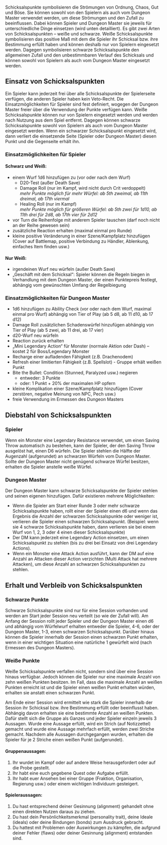 Schicksalspunkte symbolisieren die Strömungen von Ordnung, Chaos, Gut und Böse. Sie können sowohl von den Spielern als auch vom Dungeon Master verwendet werden, um diese Strömungen und den Zufall zu beeinflussen. Dabei können Spieler und Dungeon Master sie jeweils für unterschiedliche Dinge einsetzen (wird unten detailliert). 
Es gibt zwei Arten von Schicksalspunkten – weiße und schwarze. Weiße Schicksalspunkte symbolisieren das positive Maß mit dem die Spieler ihr Schicksal bzw. ihre Bestimmung erfüllt haben und können deshalb nur von Spielern eingesetzt werden. Dagegen symbolisieren schwarze Schicksalspunkte den allgemeinen Zufall und den unbestimmbaren Verlauf des Schicksals und können sowohl von Spielern als auch vom Dungeon Master eingesetzt werden.


## Einsatz von Schicksalspunkten
Ein Spieler kann jederzeit frei über alle Schicksalspunkte der Spielerseite verfügen, die anderen Spieler haben kein Veto-Recht. Die Einsatzmöglichkeiten für Spieler sind fest definiert, wogegen der Dungeon Master freier über die Verwendung der Punkte verfügen kann.
Weiße Schicksalspunkte können nur von Spielern eingesetzt werden und werden nach Nutzung aus dem Spiel entfernt. Dagegen können schwarze Schicksalspunkte sowohl von Spielern als auch vom Dungeon Master eingesetzt werden. Wenn ein schwarzer Schicksalspunkt eingesetzt wird, dann verliert die einsetzende Seite (Spieler oder Dungeon Master) diesen Punkt und die Gegenseite erhält ihn.

### Einsatzmöglichkeiten für Spieler

#### Schwarz und Weiß:
- einem Wurf 1d6 hinzufügen zu (vor oder nach dem Wurf)
    - D20-Test (außer Death Save)
    - Damage Roll (nur im Kampf, wird nicht durch Crit verdoppelt)\
      *mehr Punkte möglich für mehr Würfel: ab 5th zweimal, ab 11th dreimal, ab 17th viermal*
    - Healing Roll (nur im Kampf)\
      *mehr Punkte möglich für größeren Würfel: ab 5th zwei für 1d10, ab 11th drei für 2d8, ab 17th vier für 2d12*
- vor Turn die Reihenfolge mit anderem Spieler tauschen (darf noch nicht an der Reihe gewesen sein)
- zusätzliche Reaction erhalten (maximal einmal pro Runde)
- kleine positive Veränderung in einer Szene/Kampfplatz hinzufügen (Cover auf Battlemap, positive Verbindung zu Händler, Ablenkung, einfaches Item finden usw.)

#### Nur Weiß:
- irgendeinen Wurf neu würfeln (außer Death Save)
- „Geschäft mit dem Schicksal“: Spieler können die Regeln biegen in Verhandlung mit dem Dungeon Master, der einen Punktepreis festlegt, abhängig vom gewünschten Umfang der Regelbiegung



### Einsatzmöglichkeiten für Dungeon Master
- 1d6 hinzufügen zu Ability Check (vor oder nach dem Wurf, maximal einmal pro Wurf) abhängig von Tier of Play (ab 5 d8, ab 11 d10, ab 17 d12)
- Damage Roll zusätzlichen Schadenswürfel hinzufügen abhängig von Tier of Play (ab 5 zwei, ab 11 drei, ab 17 vier)
- d20-Wurf neu würfeln
- Reaction zurück erhalten
- „Mini Legendary Action“ für Monster (normale Aktion oder Dash) – kostet 2 für Boss/Legendary Monster
- Recharge einer aufladenden Fähigkeit (z.B. Drachenodem)
- Refresh einer limitierten Fähigkeit (z.B. Spellslot) - Gruppe erhält weißen Punkt
- Bite the Bullet: Condition (Stunned, Paralyzed usw.) negieren
    - entweder: 3 Punkte
    - oder: 1 Punkt + 20% der maximalen HP opfern 
- kleine Komplikation einer Szene/Kampfplatz hinzufügen (Cover zerstören, negative Meinung von NPC, Pech usw.)
- freie Verwendung im Ermessen des Dungeon Masters



## Diebstahl von Schicksalspunkten

### Spieler
Wenn ein Monster eine Legendary Resistance verwendet, um einen Saving Throw automatisch zu bestehen, kann der Spieler, der den Saving Throw ausgelöst hat, einen D6 würfeln. Die Spieler stehlen die Hälfte der Augenzahl (aufgerundet) an schwarzen Würfeln vom Dungeon Master. Sollte der Dungeon Master nicht genügend schwarze Würfel besitzen, erhalten die Spieler anstelle weiße Würfel.

### Dungeon Master
Der Dungeon Master kann schwarze Schicksalspunkte der Spieler stehlen und seinen eigenen hinzufügen. Dafür existieren mehrere Möglichkeiten:
- Wenn die Spieler am Start einer Runde 3 oder mehr schwarze Schicksalspunkte haben, rollt einer der Spieler einen d6 und wenn das Ergebnis die Anzahl der schwarzen Schicksalspunkte oder weniger ist, verlieren die Spieler einen schwarzen Schicksalspunkt. (Beispiel: wenn sie 4 schwarze Schicksalspunkte haben, dann verlieren sie bei einem Wurf von 1, 2, 3 oder 4 einen dieser Schicksalspunkte)
- Der DM kann jederzeit eine Legendary Action einsetzen, um einen Schicksalspunkt zu stehlen (bis zu drei bei Einsatz von drei Legendary Actions).
- Wenn ein Monster eine Attack Action ausführt, kann der DM auf eine Anzahl an Attacken dieser Action verzichten (Multi Attack hat mehrere Attacken), um diese Anzahl an schwarzen Schicksalspunkten zu stehlen.



## Erhalt und Verbleib von Schicksalspunkten

### Schwarze Punkte
Schwarze Schicksalspunkte sind nur für eine Session vorhanden und werden am Start jeder Session neu verteilt (so wie der Zufall will). Am Anfang der Session rollt jeder Spieler und der Dungeon Master einen d6 und abhängig vom Würfelwurf erhalten entweder die Spieler, 4-6, oder der Dungeon Master, 1-3, einen schwarzen Schicksalspunkt. Darüber hinaus können die Spieler innerhalb der Session einen schwarzen Punkt erhalten, wenn in einer wichtigen Situation eine natürliche 1 gewürfelt wird (nach Ermessen des Dungeon Masters).

### Weiße Punkte
Weiße Schicksalspunkte verfallen nicht, sondern sind über eine Session hinaus verfügbar. Jedoch können die Spieler nur eine maximale Anzahl von zehn weißen Punkten besitzen. Im Fall, dass die maximale Anzahl an weißen Punkten erreicht ist und die Spieler einen weißen Punkt erhalten würden, erhalten sie anstatt einen schwarzen Punkt.

Am Ende einer Session wird ermittelt wie stark die Spieler innerhalb der Session ihr Schicksal bzw. ihre Bestimmung erfüllt oder beeinflusst haben. Abhängig davon erhalten sie eine bestimmte Anzahl an weißen Punkten. Dafür stellt sich die Gruppe als Ganzes und jeder Spieler einzeln jeweils 3 Aussagen. Wurde eine Aussage erfüllt, wird ein Strich (auf Notizzettel) gemacht und wurde eine Aussage mehrfach erfüllt, werden zwei Striche gemacht. Nachdem alle Aussagen durchgegangen wurden, erhalten die Spieler für je 2 Striche einen weißen Punkt (aufgerundet).

#### Gruppenaussagen:
1.	Ihr wurdet im Kampf oder auf andere Weise herausgefordert oder auf die Probe gestellt.
2.	Ihr habt eine euch gegebene Quest oder Aufgabe erfüllt.
3.	Ihr habt euer Ansehen bei einer Gruppe (Fraktion, Organisation, Regierung usw.) oder einem wichtigen Individuum gesteigert.

#### Spieleraussagen:
1.	Du hast entsprechend deiner Gesinnung (alignment) gehandelt ohne einen direkten Nutzen daraus zu ziehen.
2.	Du hast dein Persönlichkeitsmerkmal (personality trait), deine Ideale (ideals) oder deine Bindungen (bonds) zum Ausdruck gebracht.
3.	Du hattest mit Problemen oder Auswirkungen zu kämpfen, die aufgrund deiner Fehler (flaws) oder deiner Gesinnung (alignment) entstanden sind.
